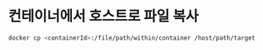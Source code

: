 # 컨테이너에서 호스트로 파일 복사

```bash
docker cp <containerId>:/file/path/within/container /host/path/target
```